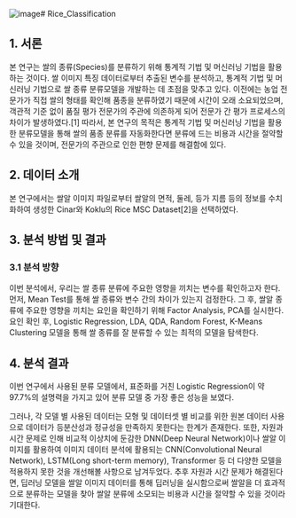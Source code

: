 ![image](https://github.com/Hanyeong100/Rice_Classification/assets/73216659/5ff2db21-c56f-4f67-ad1e-89d7929c7862)# Rice_Classification

## 1. 서론
본 연구는 쌀의 종류(Species)를 분류하기 위해 통계적 기법 및 머신러닝 기법을 활용하는 것이다. 쌀 이미지 특징 데이터로부터 추출된 변수를 분석하고, 통계적 기법 및 머신러닝 기법으로 쌀 종류 분류모델을 개발하는 데 초점을 맞추고 있다. 이전에는 농업 전문가가 직접 쌀의 형태를 확인해 품종을 분류하였기 때문에 시간이 오래 소요되었으며, 객관적 기준 없이 품질 평가 전문가의 주관에 의존하게 되어 전문가 간 평가 프로세스의 차이가 발생하였다.[1] 따라서, 본 연구의 목적은 통계적 기법 및 머신러닝 기법을 활용한 분류모델을 통해 쌀의 품종 분류를 자동화한다면 분류에 드는 비용과 시간을 절약할 수 있을 것이며, 전문가의 주관으로 인한 편향 문제를 해결함에 있다.

## 2. 데이터 소개
본 연구에서는 쌀알 이미지 파일로부터 쌀알의 면적, 둘레, 등가 지름 등의 정보를 수치화하여 생성한 Cinar와 Koklu의 Rice MSC Dataset[2]을 선택하였다. 

## 3. 분석 방법 및 결과
### 3.1 분석 방향
이번 분석에서, 우리는 쌀 종류 분류에 주요한 영향을 끼치는 변수를 확인하고자 한다. 먼저, Mean Test를 통해 쌀 종류와 변수 간의 차이가 있는지 검정한다. 그 후, 쌀알 종류에 주요한 영향을 끼치는 요인을 확인하기 위해 Factor Analysis, PCA를 실시한다. 요인 확인 후, Logistic Regression, LDA, QDA, Random Forest, K-Means Clustering 모델을 통해 쌀 종류를 잘 분류할 수 있는 최적의 모델을 탐색한다. 


## 4. 분석 결과
이번 연구에서 사용된 분류 모델에서, 표준화를 거친 Logistic Regression이 약 97.7%의 설명력을 가지고 있어 분류 모델 중 가장 좋은 성능을 보였다. 

그러나, 각 모델 별 사용된 데이터는 모형 및 데이터셋 별 비교를 위한 원본 데이터 사용으로 데이터가 등분산성과 정규성을 만족하지 못한다는 한계가 존재한다. 또한, 자원과 시간 문제로 인해 비교적 이상치에 둔감한 DNN(Deep Neural Network)이나 쌀알 이미지를 활용하여 이미지 데이터 분석에 활용되는 CNN(Convolutional Neural Network), LSTM(Long short-term memory), Transformer 등 더 다양한 모델을 적용하지 못한 것을 개선해볼 사항으로 남겨두었다. 추후 자원과 시간 문제가 해결된다면, 딥러닝 모델을 쌀알 이미지 데이터를 통해 딥러닝을 실시함으로써 쌀알을 더 효과적으로 분류하는 모델을 찾아 쌀알 분류에 소모되는 비용과 시간을 절약할 수 있을 것이라 기대한다.
